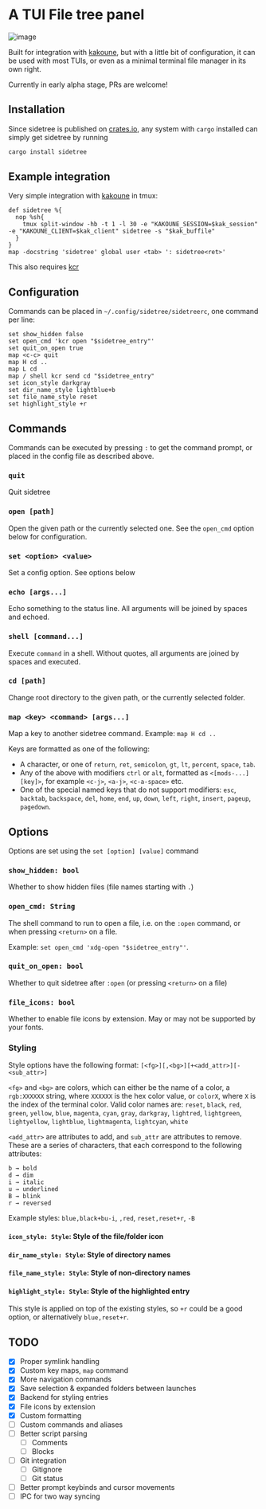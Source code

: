 # A TUI File tree panel
![image](https://user-images.githubusercontent.com/3133596/115800615-4f633880-a3db-11eb-9b08-7509b6c0ec3c.png)

Built for integration with [kakoune](https://github.com/mawww/kakoune), but with a little
bit of configuration, it can be used with most TUIs, or even as a minimal
terminal file manager in its own right.

Currently in early alpha stage, PRs are welcome!

## Installation

Since sidetree is published on [crates.io](https://crates.io/crates/sidetree),
any system with `cargo` installed can simply get sidetree by running
```sh
cargo install sidetree
```

## Example integration

Very simple integration with [kakoune](https://github.com/mawww/kakoune) in tmux:

```kak
def sidetree %{
  nop %sh{
    tmux split-window -hb -t 1 -l 30 -e "KAKOUNE_SESSION=$kak_session" -e "KAKOUNE_CLIENT=$kak_client" sidetree -s "$kak_buffile"
  }
}
map -docstring 'sidetree' global user <tab> ': sidetree<ret>'
```

This also requires [kcr](https://github.com/alexherbo2/kakoune.cr)

## Configuration

Commands can be placed in `~/.config/sidetree/sidetreerc`, one command per line:
```
set show_hidden false
set open_cmd 'kcr open "$sidetree_entry"'
set quit_on_open true
map <c-c> quit
map H cd ..
map L cd
map / shell kcr send cd "$sidetree_entry"
set icon_style darkgray 
set dir_name_style lightblue+b
set file_name_style reset
set highlight_style +r
```

## Commands

Commands can be executed by pressing `:` to get the command prompt, or placed in
the config file as described above.

### `quit`
Quit sidetree

### `open [path]`
Open the given path or the currently selected one. See the `open_cmd` option
below for configuration.

### `set <option> <value>`
Set a config option. See options below

### `echo [args...]`
Echo something to the status line. All arguments will be joined by spaces and
echoed.

### `shell [command...]`
Execute `command` in a shell. Without quotes, all arguments are joined by spaces and
executed. 

### `cd [path]`
Change root directory to the given path, or the currently selected folder.

### `map <key> <command> [args...]`
Map a key to another sidetree command. Example: `map H cd ..`

Keys are formatted as one of the following:
 - A character, or one of `return`, `ret`, `semicolon`, `gt`, `lt`, `percent`, `space`,
   `tab`.
 - Any of the above with modifiers `ctrl` or `alt`, formatted as
   `<[mods-...][key]>`, for example `<c-j>`, `<a-j>`, `<c-a-space>` etc.
 - One of the special named keys that do not support modifiers: `esc`, `backtab`,
   `backspace`, `del`, `home`, `end`, `up`, `down`, `left`, `right`, `insert`,
   `pageup`, `pagedown`.

## Options
Options are set using the `set [option] [value]` command

### `show_hidden: bool`
Whether to show hidden files (file names starting with `.`)

### `open_cmd: String`
The shell command to run to open a file, i.e. on the `:open` command, or when pressing `<return>` on a file. 

Example: `set open_cmd 'xdg-open "$sidetree_entry"'`.

### `quit_on_open: bool`
Whether to quit sidetree after `:open` (or pressing `<return>` on a file)

### `file_icons: bool`
Whether to enable file icons by extension. May or may not be supported by your fonts.

### Styling
Style options have the following format:
`[<fg>][,<bg>][+<add_attr>][-<sub_attr>]`

`<fg>` and `<bg>` are colors, which can either be the name of a color, a
`rgb:XXXXXX` string, where `XXXXXX` is the hex color value, or `colorX`, where
`X` is the index of the terminal color. Valid color names are:
`reset`, `black`, `red`, `green`, `yellow`, `blue`, `magenta`, `cyan`, `gray`,
`darkgray`, `lightred`, `lightgreen`, `lightyellow`, `lightblue`, `lightmagenta`,
`lightcyan`, `white`

`<add_attr>` are attributes to add, and `sub_attr` are attributes to remove.
These are a series of characters, that each correspond to the following
attributes:
```
b → bold
d → dim
i → italic
u → underlined
B → blink
r → reversed
```

Example styles: `blue,black+bu-i`, `,red`, `reset,reset+r`, `-B`

#### `icon_style: Style`: Style of the file/folder icon
#### `dir_name_style: Style`: Style of directory names
#### `file_name_style: Style`: Style of non-directory names
#### `highlight_style: Style`: Style of the highlighted entry
This style is applied on top of the existing styles, so `+r` could be a good
option, or alternatively `blue,reset+r`.

TODO
----

 - [x] Proper symlink handling
 - [x] Custom key maps, `map` command
 - [x] More navigation commands
 - [x] Save selection & expanded folders between launches
 - [x] Backend for styling entries
 - [x] File icons by extension
 - [x] Custom formatting
 - [ ] Custom commands and aliases
 - [ ] Better script parsing
   - [ ] Comments
   - [ ] Blocks
 - [ ] Git integration
   - [ ] Gitignore
   - [ ] Git status
 - [ ] Better prompt keybinds and cursor movements 
 - [ ] IPC for two way syncing
